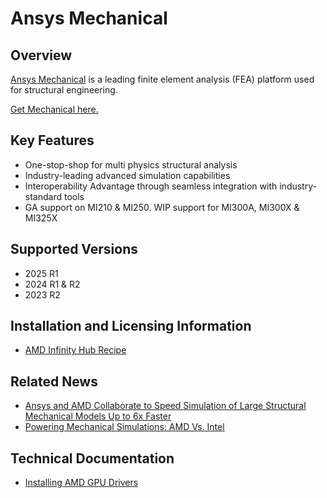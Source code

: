 # Ansys Mechanical

## Overview

[Ansys Mechanical](https://www.ansys.com/products/structures/ansys-mechanical) is a leading finite element analysis (FEA) platform used for structural engineering.

[Get Mechanical here.](https://www.ansys.com/products/structures/ansys-mechanical)

## Key Features

- One-stop-shop for multi physics structural analysis
- Industry-leading advanced simulation capabilities
- Interoperability Advantage through seamless integration with industry-standard tools
- GA support on MI210 & MI250. WIP support for MI300A, MI300X & MI325X

## Supported Versions

- 2025 R1
- 2024 R1 & R2
- 2023 R2

## Installation and Licensing Information

- [AMD Infinity Hub Recipe](https://github.com/amd/InfinityHub-CI/tree/main/ansys-mechanical)

## Related News

- [Ansys and AMD Collaborate to Speed Simulation of Large Structural Mechanical Models Up to 6x Faster](https://www.ansys.com/news-center/press-releases/8-24-22-ansys-and-amd-collaborate-to-speed-simulation-of-large-structural-mechanical-models-up-to-6x-faster)
- [Powering Mechanical Simulations: AMD Vs. Intel](https://semiengineering.com/powering-mechanical-simulations-amd-vs-intel)

## Technical Documentation

- [Installing AMD GPU Drivers](https://www.amd.com/en/support/download/drivers.html)
